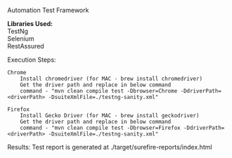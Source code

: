 Automation Test Framework

<strong> Libraries Used: </strong><br>
    TestNg <br>
    Selenium <br>
    RestAssured <br>
    
Execution Steps:

    Chrome
        Install chromedriver (for MAC - brew install chromedriver)
        Get the driver path and replace in below command
        command - "mvn clean compile test -Dbrowser=Chrome -DdriverPath=<driverPath> -DsuiteXmlFile=./testng-sanity.xml"
                
    Firefox
        Install Gecko Driver (for MAC - brew install geckodriver)
        Get the driver path and replace in below command
        command - "mvn clean compile test -Dbrowser=Firefox -DdriverPath=<driverPath> -DsuiteXmlFile=./testng-sanity.xml"
        
Results:
    Test report is generated at
        ./target/surefire-reports/index.html
